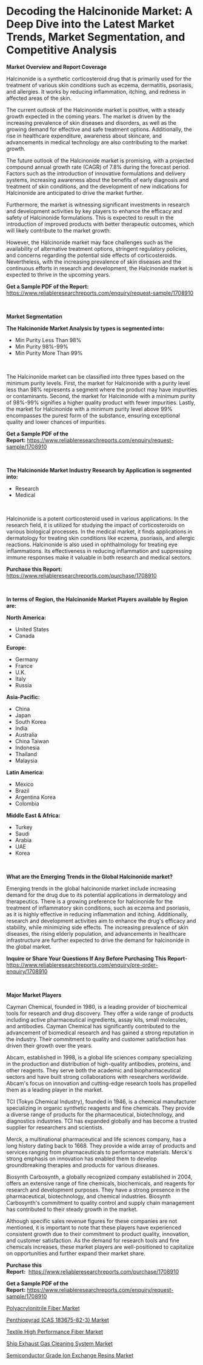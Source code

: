 <p><h1>Decoding the Halcinonide Market: A Deep Dive into the Latest Market Trends, Market Segmentation, and Competitive Analysis</h1></p><p><strong>Market Overview and Report Coverage</strong></p>
<p><p>Halcinonide is a synthetic corticosteroid drug that is primarily used for the treatment of various skin conditions such as eczema, dermatitis, psoriasis, and allergies. It works by reducing inflammation, itching, and redness in affected areas of the skin.</p><p>The current outlook of the Halcinonide market is positive, with a steady growth expected in the coming years. The market is driven by the increasing prevalence of skin diseases and disorders, as well as the growing demand for effective and safe treatment options. Additionally, the rise in healthcare expenditure, awareness about skincare, and advancements in medical technology are also contributing to the market growth.</p><p>The future outlook of the Halcinonide market is promising, with a projected compound annual growth rate (CAGR) of 7.8% during the forecast period. Factors such as the introduction of innovative formulations and delivery systems, increasing awareness about the benefits of early diagnosis and treatment of skin conditions, and the development of new indications for Halcinonide are anticipated to drive the market further.</p><p>Furthermore, the market is witnessing significant investments in research and development activities by key players to enhance the efficacy and safety of Halcinonide formulations. This is expected to result in the introduction of improved products with better therapeutic outcomes, which will likely contribute to the market growth.</p><p>However, the Halcinonide market may face challenges such as the availability of alternative treatment options, stringent regulatory policies, and concerns regarding the potential side effects of corticosteroids. Nevertheless, with the increasing prevalence of skin diseases and the continuous efforts in research and development, the Halcinonide market is expected to thrive in the upcoming years.</p></p>
<p><strong>Get a Sample PDF of the Report:</strong> <a href="https://www.reliableresearchreports.com/enquiry/request-sample/1708910">https://www.reliableresearchreports.com/enquiry/request-sample/1708910</a></p>
<p>&nbsp;</p>
<p><strong>Market Segmentation</strong></p>
<p><strong>The Halcinonide Market Analysis by types is segmented into:</strong></p>
<p><ul><li>Min Purity Less Than 98%</li><li>Min Purity 98%-99%</li><li>Min Purity More Than 99%</li></ul></p>
<p>&nbsp;</p>
<p><p>The Halcinonide market can be classified into three types based on the minimum purity levels. First, the market for Halcinonide with a purity level less than 98% represents a segment where the product may have impurities or contaminants. Second, the market for Halcinonide with a minimum purity of 98%-99% signifies a higher quality product with fewer impurities. Lastly, the market for Halcinonide with a minimum purity level above 99% encompasses the purest form of the substance, ensuring exceptional quality and lower chances of impurities.</p></p>
<p><strong>Get a Sample PDF of the Report:</strong>&nbsp;<a href="https://www.reliableresearchreports.com/enquiry/request-sample/1708910">https://www.reliableresearchreports.com/enquiry/request-sample/1708910</a></p>
<p>&nbsp;</p>
<p><strong>The Halcinonide Market Industry Research by Application is segmented into:</strong></p>
<p><ul><li>Research</li><li>Medical</li></ul></p>
<p>&nbsp;</p>
<p><p>Halcinonide is a potent corticosteroid used in various applications. In the research field, it is utilized for studying the impact of corticosteroids on various biological processes. In the medical market, it finds applications in dermatology for treating skin conditions like eczema, psoriasis, and allergic reactions. Halcinonide is also used in ophthalmology for treating eye inflammations. Its effectiveness in reducing inflammation and suppressing immune responses make it valuable in both research and medical sectors.</p></p>
<p><strong>Purchase this Report:</strong>&nbsp; <a href="https://www.reliableresearchreports.com/purchase/1708910">https://www.reliableresearchreports.com/purchase/1708910</a></p>
<p>&nbsp;</p>
<p><strong>In terms of Region, the Halcinonide Market Players available by Region are:</strong></p>
<p>
    <p> <strong> North America: </strong>
        <ul>
            <li>United States</li>
            <li>Canada</li>
        </ul>
        </p> 
    <p> <strong> Europe: </strong>
        <ul>
            <li>Germany</li>
            <li>France</li>
            <li>U.K.</li>
            <li>Italy</li>
            <li>Russia</li>
        </ul>
        </p> 
    <p> <strong> Asia-Pacific: </strong>
        <ul>
            <li>China</li>
            <li>Japan</li>
            <li>South Korea</li>
            <li>India</li>
            <li>Australia</li>
            <li>China Taiwan</li>
            <li>Indonesia</li>
            <li>Thailand</li>
            <li>Malaysia</li>
        </ul>
        </p> 
    <p> <strong> Latin America: </strong>
        <ul>
            <li>Mexico</li>
            <li>Brazil</li>
            <li>Argentina Korea</li>
            <li>Colombia</li>
        </ul>
        </p> 
    <p> <strong> Middle East & Africa: </strong>
        <ul>
            <li>Turkey</li>
            <li>Saudi</li>
            <li>Arabia</li>
            <li>UAE</li>
            <li>Korea</li>
        </ul>
    </p>
    </p>
<p>&nbsp;</p>
<p><strong>What are the Emerging Trends in the Global Halcinonide market?</strong></p>
<p><p>Emerging trends in the global halcinonide market include increasing demand for the drug due to its potential applications in dermatology and therapeutics. There is a growing preference for halcinonide for the treatment of inflammatory skin conditions, such as eczema and psoriasis, as it is highly effective in reducing inflammation and itching. Additionally, research and development activities aim to enhance the drug's efficacy and stability, while minimizing side effects. The increasing prevalence of skin diseases, the rising elderly population, and advancements in healthcare infrastructure are further expected to drive the demand for halcinonide in the global market.</p></p>
<p><strong>Inquire or Share Your Questions If Any Before Purchasing This Report</strong>- <a href="https://www.reliableresearchreports.com/enquiry/pre-order-enquiry/1708910">https://www.reliableresearchreports.com/enquiry/pre-order-enquiry/1708910</a></p>
<p>&nbsp;</p>
<p><strong>Major Market Players</strong></p>
<p><p>Cayman Chemical, founded in 1980, is a leading provider of biochemical tools for research and drug discovery. They offer a wide range of products including active pharmaceutical ingredients, assay kits, small molecules, and antibodies. Cayman Chemical has significantly contributed to the advancement of biomedical research and has gained a strong reputation in the industry. Their commitment to quality and customer satisfaction has driven their growth over the years.</p><p>Abcam, established in 1998, is a global life sciences company specializing in the production and distribution of high-quality antibodies, proteins, and other reagents. They serve both the academic and biopharmaceutical sectors and have built strong collaborations with researchers worldwide. Abcam's focus on innovation and cutting-edge research tools has propelled them as a leading player in the market.</p><p>TCI (Tokyo Chemical Industry), founded in 1946, is a chemical manufacturer specializing in organic synthetic reagents and fine chemicals. They provide a diverse range of products for the pharmaceutical, biotechnology, and diagnostics industries. TCI has expanded globally and has become a trusted supplier for researchers and scientists.</p><p>Merck, a multinational pharmaceutical and life sciences company, has a long history dating back to 1668. They provide a wide array of products and services ranging from pharmaceuticals to performance materials. Merck's strong emphasis on innovation has enabled them to develop groundbreaking therapies and products for various diseases.</p><p>Biosynth Carbosynth, a globally recognized company established in 2004, offers an extensive range of fine chemicals, biochemicals, and reagents for research and development purposes. They have a strong presence in the pharmaceutical, biotechnology, and chemical industries. Biosynth Carbosynth's commitment to quality control and supply chain management has contributed to their steady growth in the market.</p><p>Although specific sales revenue figures for these companies are not mentioned, it is important to note that these players have experienced consistent growth due to their commitment to product quality, innovation, and customer satisfaction. As the demand for research tools and fine chemicals increases, these market players are well-positioned to capitalize on opportunities and further expand their market share.</p></p>
<p><strong>Purchase this Report:</strong>&nbsp;&nbsp;<a href="https://www.reliableresearchreports.com/purchase/1708910">https://www.reliableresearchreports.com/purchase/1708910</a></p>
<p></p>
<p><strong>Get a Sample PDF of the Report:</strong>&nbsp;<a href="https://www.reliableresearchreports.com/enquiry/request-sample/1708910">https://www.reliableresearchreports.com/enquiry/request-sample/1708910</a></p>
<p><p><a href="https://medium.com/@dessiefadel/polyacrylonitrile-fiber-nbsp-market-focuses-on-market-share-size-and-projected-forecast-till-2030-dcda76c6aa40">Polyacrylonitrile Fiber Market</a></p><p><a href="https://medium.com/@raymondgray765/penthiopyrad-cas-183675-82-3-market-analysis-and-sze-forecasted-for-period-from-2023-to-2030-932c8c25466c">Penthiopyrad (CAS 183675-82-3) Market</a></p><p><a href="https://medium.com/@waltercruz6g/textile-high-performance-fiber-market-size-market-outlook-and-market-forecast-2023-to-2030-851b7d91e4f3">Textile High Performance Fiber Market</a></p><p><a href="https://medium.com/@marcellakin2023/ship-exhaust-gas-cleaning-system-market-exploring-market-share-market-trends-and-future-growth-53ccb31b7bce">Ship Exhaust Gas Cleaning System Market</a></p><p><a href="https://medium.com/@jamesday5g/semiconductor-grade-ion-exchange-resins-market-the-key-to-successful-business-strategy-forecast-de32541bc5d0">Semiconductor Grade Ion Exchange Resins Market</a></p></p>